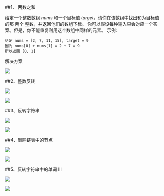 ##1、 两数之和

给定一个整数数组 *nums* 和一个目标值 *target*，请你在该数组中找出和为目标值的那 两个 整数，并返回他们的数组下标。
你可以假设每种输入只会对应一个答案。但是，你不能重复利用这个数组中同样的元素。
示例:

```
给定 nums = [2, 7, 11, 15], target = 9
因为 nums[0] + nums[1] = 2 + 7 = 9
所以返回 [0, 1]
```

解决方案

![](https://leetcode.oss-cn-shanghai.aliyuncs.com/%E4%B8%A4%E6%95%B0%E4%B9%8B%E5%92%8C.png)


##2、整数反转

![](https://leetcode.oss-cn-shanghai.aliyuncs.com/%E6%95%B4%E6%95%B0%E5%8F%8D%E8%BD%AC-1.png)

![](https://leetcode.oss-cn-shanghai.aliyuncs.com/%E6%95%B4%E6%95%B0%E5%8F%8D%E8%BD%AC-2.png)


##3、反转字符串

![](https://leetcode.oss-cn-shanghai.aliyuncs.com/%E5%8F%8D%E8%BD%AC%E5%AD%97%E7%AC%A6%E4%B8%B2-q.png)

![](https://leetcode.oss-cn-shanghai.aliyuncs.com/%E5%8F%8D%E8%BD%AC%E5%AD%97%E7%AC%A6%E4%B8%B2-a.png)



##4、删除链表中的节点

![](https://leetcode.oss-cn-shanghai.aliyuncs.com/%20%E5%88%A0%E9%99%A4%E9%93%BE%E8%A1%A8%E4%B8%AD%E7%9A%84%E8%8A%82%E7%82%B9-q.png)

![](https://leetcode.oss-cn-shanghai.aliyuncs.com/%20%E5%88%A0%E9%99%A4%E9%93%BE%E8%A1%A8%E4%B8%AD%E7%9A%84%E8%8A%82%E7%82%B9-s.png)

##5、反转字符串中的单词 III

![](https://leetcode.oss-cn-shanghai.aliyuncs.com/%E5%8F%8D%E8%BD%AC%E5%AD%97%E7%AC%A6%E4%B8%B2%E4%B8%AD%E5%8D%95%E8%AF%8D-q.png)

![](https://leetcode.oss-cn-shanghai.aliyuncs.com/%E5%8F%8D%E8%BD%AC%E5%AD%97%E7%AC%A6%E4%B8%B2%E4%B8%AD%E5%8D%95%E8%AF%8D-a.png)
 

